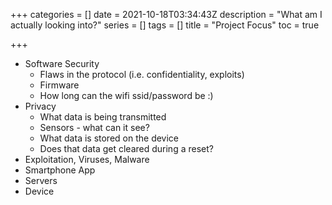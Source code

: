 +++
categories = []
date = 2021-10-18T03:34:43Z
description = "What am I actually looking into?"
series = []
tags = []
title = "Project Focus"
toc = true

+++
* Software Security
  * Flaws in the protocol (i.e. confidentiality, exploits)
  * Firmware
  * How long can the wifi ssid/password be :)
* Privacy
  * What data is being transmitted
  * Sensors - what can it see?
  * What data is stored on the device
  * Does that data get cleared during a reset?
* Exploitation, Viruses, Malware
* Smartphone App
* Servers
* Device